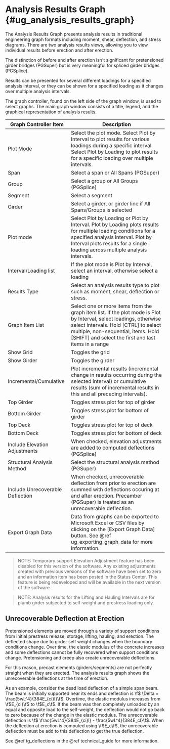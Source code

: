 Analysis Results Graph {#ug_analysis_results_graph}
==============================================
The Analysis Results Graph presents analysis results in traditional engineering graph formats including moment, shear, deflection, and stress diagrams. There are two analysis results views, allowing you to view individual results before erection and after erection.

The distinction of before and after erection isn't significant for pretensioned girder bridges (PGSuper) but is very meaningful for spliced girder bridges (PGSplice).

Results can be presented for several different loadings for a specified analysis interval, or they can be shown for a specified loading as it changes over multiple analysis intervals.

The graph controller, found on the left side of the graph window, is used to select graphs. The main graph window consists of a title, legend, and the graphical representation of analysis results.

Graph Controller Item | Description
-----|-------------
Plot Mode | Select the plot mode. Select Plot by Interval to plot results for various loadings during a specific interval. Select Plot by Loading to plot results for a specific loading over multiple intervals.
Span | Select a span or All Spans (PGSuper)
Group | Select a group or All Groups (PGSplice)
Segment | Select a segment
Girder | Select a girder, or girder line if All Spans/Groups is selected
Plot mode | Select Plot by Loading or Plot by Interval. Plot by Loading plots results for multiple loading conditions for a specified analysis interval. Plot by Interval plots results for a single loading across multiple analysis intervals.
Interval/Loading list | If the plot mode is Plot by Interval, select an interval, otherwise select a loading
Results Type | Select an analysis results type to plot such as moment, shear, deflection or stress.
Graph Item List | Select one or more items from the graph item list. If the plot mode is Plot by Interval, select loadings, otherwise select intervals. Hold [CTRL] to select multiple, non-sequential, items. Hold [SHIFT] and select the first and last items in a range
Show Grid | Toggles the grid 
Show Girder | Toggles the girder
Incremental/Cumulative | Plot incremental results (incremental change in results occurring during the selected interval) or cumulative results (sum of incremental results in this and all preceding intervals).
Top Girder | Toggles stress plot for top of girder
Bottom Girder | Toggles stress plot for bottom of girder
Top Deck | Toggles stress plot for top of deck
Bottom Deck | Toggles stress plot for bottom of deck
Include Elevation Adjustments | When checked, elevation adjustments are added to computed deflections (PGSplice)
Structural Analysis Method | Select the structural analysis method (PGSuper)
Include Unrecoverable Deflection | When checked, unrecoverable deflection from prior to erection are summed with deflections occuring at and after erection. Precamber (PGSuper) is treated as an unrecoverable deflection.
Export Graph Data | Data from graphs can be exported to Microsoft Excel or CSV files by clicking on the [Export Graph Data] button. See @ref ug_exporting_graph_data for more information.

> NOTE: Temporary support Elevation Adjustment feature has been disabled for this version of the software. Any existing adjustments created with previous versions of the software have been set to zero and an information item has been posted in the Status Center. This feature is being redeveloped and will be available in the next version of the software.

> NOTE: Analysis results for the Lifting and Hauling Intervals are for plumb girder subjected to self-weight and prestress loading only.

Unrecoverable Deflection at Erection
-----------------------------------------------------------------------------
Pretensioned elements are moved through a variety of support conditions from initial prestress release, storage, lifting, hauling, and erection. The deflected shape due to girder self weight changes when the boundary conditions change. Over time, the elastic modulus of the concrete increases and some deflections cannot be fully recovered when support conditions change. Pretensioning and creep also create unrecoverable deflections.

For this reason, precast elements (girders/segments) are not perfectly straight when they are erected. The analysis results graph shows the unrecoverable deflections at the time of erection.

As an example, consider the dead load deflection of a simple span beam. The beam is initially supported near its ends and deflection is \f$ \Delta = \frac{5wL^4}{384E_{ci}I}\f$. Overtime, the elastic modulus increases from \f$E_{ci}\f$ to \f$E_c\f$. If the beam was then completely unloaded by an equal and opposite load to the self-weight, the deflection would not go back to zero because of the change in the elastic modulus. The unrecoverable deflection is \f$ \frac{5wL^4}{384E_{ci}I} - \frac{5wL^4}{384E_cI}\f$. When the deflection at erection is computed using \f$E_c\f$, the unrecoverable deflection must be add to this deflection to get the true deflection.

See @ref tg_deflections in the @ref technical_guide for more information.
